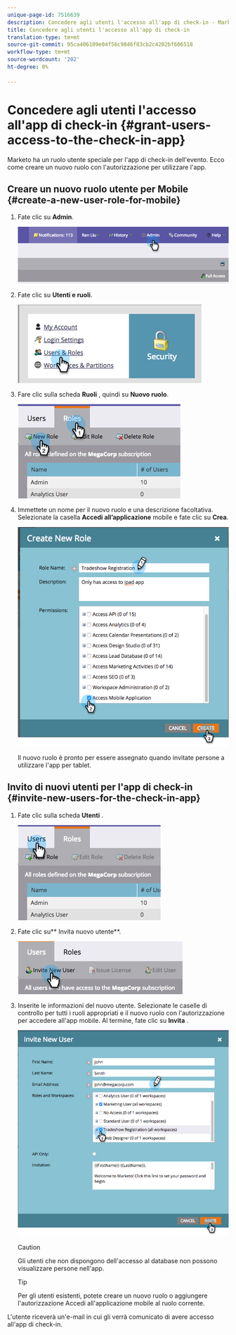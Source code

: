 ```yaml
---
unique-page-id: 7516639
description: Concedere agli utenti l'accesso all'app di check-in - Marketo Docs - Documentazione del prodotto
title: Concedere agli utenti l'accesso all'app di check-in
translation-type: tm+mt
source-git-commit: 95ca406109e04f56c9846f83cb2c4202bf606518
workflow-type: tm+mt
source-wordcount: '202'
ht-degree: 0%

---
```



# Concedere agli utenti l&#39;accesso all&#39;app di check-in {#grant-users-access-to-the-check-in-app}

Marketo ha un ruolo utente speciale per l&#39;app di check-in dell&#39;evento. Ecco come creare un nuovo ruolo con l&#39;autorizzazione per utilizzare l&#39;app.

## Creare un nuovo ruolo utente per Mobile {#create-a-new-user-role-for-mobile}

1. Fate clic su **Admin**.

   ![](assets/image2015-6-2-10-3a39-3a31.png)

1. Fate clic su **Utenti e ruoli**.

   ![](assets/image2015-6-2-10-3a56-3a0.png)

1. Fare clic sulla scheda **Ruoli** , quindi su **Nuovo ruolo**.

   ![](assets/image2015-6-2-11-3a3-3a23.png)

1. Immettete un nome per il nuovo ruolo e una descrizione facoltativa. Selezionate la casella **Accedi all’applicazione** mobile e fate clic su **Crea**.

   ![](assets/image2015-6-2-11-3a4-3a58.png)

   Il nuovo ruolo è pronto per essere assegnato quando invitate persone a utilizzare l&#39;app per tablet.

## Invito di nuovi utenti per l&#39;app di check-in {#invite-new-users-for-the-check-in-app}

1. Fate clic sulla scheda **Utenti** .

   ![](assets/image2015-6-2-11-3a10-3a42.png)

1. Fate clic su** Invita nuovo utente**.

   ![](assets/image2015-6-2-11-3a11-3a32.png)

1. Inserite le informazioni del nuovo utente. Selezionate le caselle di controllo per tutti i ruoli appropriati e il nuovo ruolo con l&#39;autorizzazione per accedere all&#39;app mobile. Al termine, fate clic su **Invita** .

   ![](assets/image2015-6-2-11-3a16-3a26.png)

   >[!CAUTION]
   >
   >Gli utenti che non dispongono dell&#39;accesso al database non possono visualizzare persone nell&#39;app.

   >[!TIP]
   >
   >Per gli utenti esistenti, potete creare un nuovo ruolo o aggiungere l&#39;autorizzazione Accedi all&#39;applicazione mobile al ruolo corrente.

L&#39;utente riceverà un&#39;e-mail in cui gli verrà comunicato di avere accesso all&#39;app di check-in.